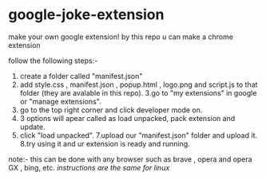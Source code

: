 # google-joke-extension
make your own google extension!
by this repo u can make a chrome extension


follow the following steps:-
1. create a folder called "manifest.json"
2. add style.css , manifest.json , popup.html , logo.png and script.js to that folder (they are avalable in this repo).
3.go to "my extensions" in google or "manage extensions".
4. go to the top right corner and click developer mode on.
5. 3 options will apear called as load unpacked, pack extension and update.
6. click "load unpacked".
7.upload our "manifest.json" folder and upload it.
8.try using it and ur extension is ready and running.

 
note:- this can be done with any browser such as brave , opera and opera GX , bing, etc.
*instructions are the same for linux*
